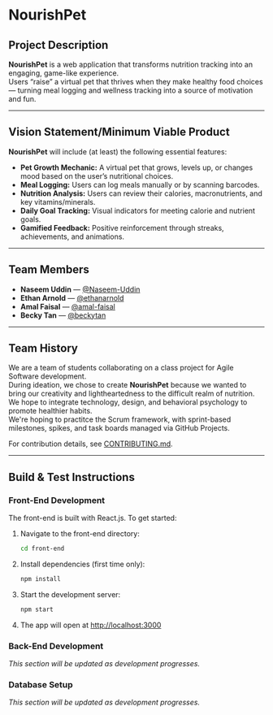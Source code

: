 # NourishPet

## Project Description

**NourishPet** is a web application that transforms nutrition tracking into an engaging, game-like experience.  
Users “raise” a virtual pet that thrives when they make healthy food choices — turning meal logging and wellness tracking into a source of motivation and fun.

---


## Vision Statement/Minimum Viable Product

**NourishPet** will include (at least) the following essential features:

- **Pet Growth Mechanic:** A virtual pet that grows, levels up, or changes mood based on the user’s nutritional choices.  
- **Meal Logging:** Users can log meals manually or by scanning barcodes.  
- **Nutrition Analysis:** Users can review their calories, macronutrients, and key vitamins/minerals.  
- **Daily Goal Tracking:** Visual indicators for meeting calorie and nutrient goals.  
- **Gamified Feedback:** Positive reinforcement through streaks, achievements, and animations.

---

## Team Members

- **Naseem Uddin** — [@Naseem-Uddin](https://github.com/Naseem-Uddin)  
- **Ethan Arnold** — [@ethanarnold](https://github.com/ethanarnold)  
- **Amal Faisal** — [@amal-faisal](https://github.com/amal-faisal)  
- **Becky Tan** — [@beckytan](https://github.com/beckytan)

---

## Team History

We are a team of students collaborating on a class project for Agile Software development.  
During ideation, we chose to create **NourishPet** because we wanted to bring our creativity and lightheartedness to the difficult realm of nutrition. We hope to integrate technology, design, and behavioral psychology to promote healthier habits.  
We're hoping to practitce the Scrum framework, with sprint-based milestones, spikes, and task boards managed via GitHub Projects.

For contribution details, see [CONTRIBUTING.md](CONTRIBUTING.md).

---

## Build & Test Instructions

### Front-End Development

The front-end is built with React.js. To get started:

1. Navigate to the front-end directory:
   ```bash
   cd front-end
   ```

2. Install dependencies (first time only):
   ```bash
   npm install
   ```

3. Start the development server:
   ```bash
   npm start
   ```

4. The app will open at [http://localhost:3000](http://localhost:3000)

### Back-End Development

_This section will be updated as development progresses._

### Database Setup

_This section will be updated as development progresses._


